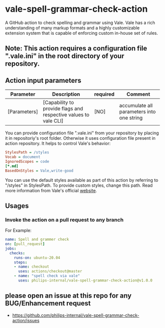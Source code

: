 # vale-spell-grammar-check-action

A GitHub action to check spelling and grammar using Vale. Vale has a rich understanding of many markup formats and a highly customizable extension system that is capable of enforcing custom in-house set of rules.

## Note: This action requires a configuration file ".vale.ini" in the root directory of your repository.

## Action input parameters

| Parameter    | Description                                                      | required | Comment                                   |
| ------------ | ---------------------------------------------------------------- | -------- | ----------------------------------------- |
| [Parameters] | [Capability to provide flags and respective values to vale CLI]  |   [NO]   | accumulate all parameters into one string |

You can provide configuration file ".vale.ini" from your repository by placing it in repositoriy's root folder. Otherwise it uses configuration file present in action repository. It helps to control Vale's behavior:

```ini
StylesPath = /styles
Vocab = document
IgnoredScopes = code
[*.md]
BasedOnStyles = Vale,write-good
```

You can use the default styles available as part of this action by referring to "/styles" in StylesPath. To provide custom styles, change this path. Read more information from Vale's official [website](https://docs.errata.ai).

## Usages

### Invoke the action on a pull request to any branch
For Example:

```yml
name: Spell and grammer check
on: [pull_request]
jobs:
  checks:
    runs-on: ubuntu-20.04
    steps:
    - name: checkout
      uses: actions/checkout@master
    - name: "spell check via vale"
      uses: philips-internal/vale-spell-grammar-check-action@v1.0.0
```

## please open an issue at this repo for any BUG/Enhancement request
- https://github.com/philips-internal/vale-spell-grammar-check-action/issues
